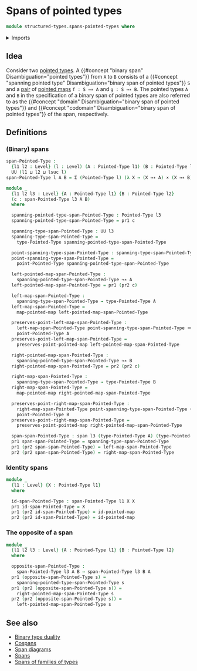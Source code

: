 # Spans of pointed types

```agda
module structured-types.spans-pointed-types where
```

<details><summary>Imports</summary>

```agda
open import foundation.cartesian-product-types
open import foundation.dependent-pair-types
open import foundation.identity-types
open import foundation.spans
open import foundation.universe-levels

open import structured-types.pointed-maps
open import structured-types.pointed-types
```

</details>

## Idea

Consider two [pointed types](structured-types.pointed-types.md). A {{#concept "binary span" Disambiguation="pointed types"}} from `A` to `B` consists of a {{#concept "spanning pointed type" Disambiguation="binary span of pointed types"}} `S` and a [pair](foundation.dependent-pair-types.md) of [pointed maps](structured-types.pointed-maps.md) `f : S →∗ A` and `g : S →∗ B`. The pointed types `A` and `B` in the specification of a binary span of pointed types are also
referred to as the {{#concept "domain" Disambiguation="binary span of pointed types"}} and {{#concept "codomain" Disambiguation="binary span of pointed types"}} of the span, respectively.

## Definitions

### (Binary) spans

```agda
span-Pointed-Type :
  {l1 l2 : Level} (l : Level) (A : Pointed-Type l1) (B : Pointed-Type l2) →
  UU (l1 ⊔ l2 ⊔ lsuc l)
span-Pointed-Type l A B = Σ (Pointed-Type l) (λ X → (X →∗ A) × (X →∗ B))

module _
  {l1 l2 l3 : Level} {A : Pointed-Type l1} {B : Pointed-Type l2}
  (c : span-Pointed-Type l3 A B)
  where

  spanning-pointed-type-span-Pointed-Type : Pointed-Type l3
  spanning-pointed-type-span-Pointed-Type = pr1 c

  spanning-type-span-Pointed-Type : UU l3
  spanning-type-span-Pointed-Type =
    type-Pointed-Type spanning-pointed-type-span-Pointed-Type

  point-spanning-type-span-Pointed-Type : spanning-type-span-Pointed-Type
  point-spanning-type-span-Pointed-Type =
    point-Pointed-Type spanning-pointed-type-span-Pointed-Type

  left-pointed-map-span-Pointed-Type :
    spanning-pointed-type-span-Pointed-Type →∗ A
  left-pointed-map-span-Pointed-Type = pr1 (pr2 c)

  left-map-span-Pointed-Type :
    spanning-type-span-Pointed-Type → type-Pointed-Type A
  left-map-span-Pointed-Type =
    map-pointed-map left-pointed-map-span-Pointed-Type

  preserves-point-left-map-span-Pointed-Type :
    left-map-span-Pointed-Type point-spanning-type-span-Pointed-Type ＝
    point-Pointed-Type A
  preserves-point-left-map-span-Pointed-Type =
    preserves-point-pointed-map left-pointed-map-span-Pointed-Type

  right-pointed-map-span-Pointed-Type :
    spanning-pointed-type-span-Pointed-Type →∗ B
  right-pointed-map-span-Pointed-Type = pr2 (pr2 c)

  right-map-span-Pointed-Type :
    spanning-type-span-Pointed-Type → type-Pointed-Type B
  right-map-span-Pointed-Type =
    map-pointed-map right-pointed-map-span-Pointed-Type

  preserves-point-right-map-span-Pointed-Type :
    right-map-span-Pointed-Type point-spanning-type-span-Pointed-Type ＝
    point-Pointed-Type B
  preserves-point-right-map-span-Pointed-Type =
    preserves-point-pointed-map right-pointed-map-span-Pointed-Type

  span-span-Pointed-Type : span l3 (type-Pointed-Type A) (type-Pointed-Type B)
  pr1 span-span-Pointed-Type = spanning-type-span-Pointed-Type
  pr1 (pr2 span-span-Pointed-Type) = left-map-span-Pointed-Type
  pr2 (pr2 span-span-Pointed-Type) = right-map-span-Pointed-Type
```

### Identity spans

```agda
module _
  {l1 : Level} {X : Pointed-Type l1}
  where

  id-span-Pointed-Type : span-Pointed-Type l1 X X
  pr1 id-span-Pointed-Type = X
  pr1 (pr2 id-span-Pointed-Type) = id-pointed-map
  pr2 (pr2 id-span-Pointed-Type) = id-pointed-map
```

### The opposite of a span

```agda
module _
  {l1 l2 l3 : Level} {A : Pointed-Type l1} {B : Pointed-Type l2}
  where

  opposite-span-Pointed-Type :
    span-Pointed-Type l3 A B → span-Pointed-Type l3 B A
  pr1 (opposite-span-Pointed-Type s) =
    spanning-pointed-type-span-Pointed-Type s
  pr1 (pr2 (opposite-span-Pointed-Type s)) =
    right-pointed-map-span-Pointed-Type s
  pr2 (pr2 (opposite-span-Pointed-Type s)) =
    left-pointed-map-span-Pointed-Type s
```

## See also

- [Binary type duality](foundation.binary-type-duality.md)
- [Cospans](foundation.cospans.md)
- [Span diagrams](foundation.span-diagrams.md)
- [Spans](foundation.spans.md)
- [Spans of families of types](foundation.spans-families-of-types.md)
